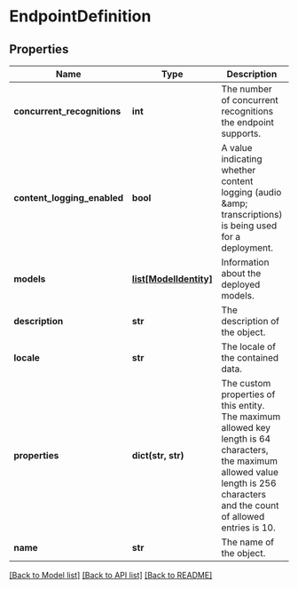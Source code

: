 # EndpointDefinition

## Properties
Name | Type | Description | Notes
------------ | ------------- | ------------- | -------------
**concurrent_recognitions** | **int** | The number of concurrent recognitions the endpoint supports. | [optional] 
**content_logging_enabled** | **bool** | A value indicating whether content logging (audio &amp;amp; transcriptions) is being used for a deployment. | [optional] 
**models** | [**list[ModelIdentity]**](ModelIdentity.md) | Information about the deployed models. | 
**description** | **str** | The description of the object. | [optional] 
**locale** | **str** | The locale of the contained data. | 
**properties** | **dict(str, str)** | The custom properties of this entity. The maximum allowed key length is 64 characters, the maximum  allowed value length is 256 characters and the count of allowed entries is 10. | [optional] 
**name** | **str** | The name of the object. | 

[[Back to Model list]](../README.md#documentation-for-models) [[Back to API list]](../README.md#documentation-for-api-endpoints) [[Back to README]](../README.md)


